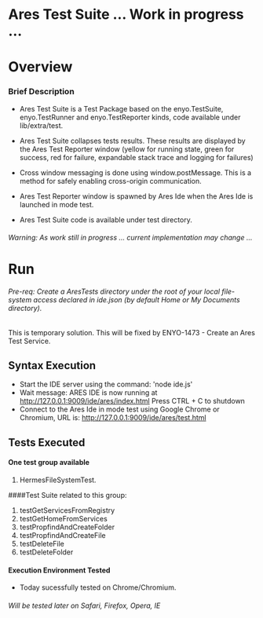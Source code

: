 # Ares Test Suite … Work in progress …

# Overview

### Brief Description

* Ares Test Suite is a Test Package based on the enyo.TestSuite, enyo.TestRunner and enyo.TestReporter kinds, code available under lib/extra/test.

* Ares Test Suite collapses tests results. These results are displayed by the Ares Test Reporter window (yellow for running state, green for success, red for failure, expandable stack trace and logging for failures)

* Cross window messaging is done using window.postMessage. This is a method for safely enabling cross-origin communication.

* Ares Test Reporter window is spawned by Ares Ide when the Ares Ide is launched in mode test.

* Ares Test Suite code is available under test directory.

###### Warning: As work still in progress … current implementation may change ...

# Run

###### Pre-req: Create a AresTests directory under the root of your local file-system access declared in ide.json (by default Home or My Documents directory).

This is  temporary solution. This will be fixed by ENYO-1473 - Create an Ares Test Service.

## Syntax Execution

* Start the IDE server using the command: 'node ide.js'
* Wait message:
ARES IDE is now running at <http://127.0.0.1:9009/ide/ares/index.html> Press CTRL + C to shutdown
* Connect to the Ares Ide in mode test using Google Chrome or Chromium, URL is:
<http://127.0.0.1:9009/ide/ares/test.html>

## Tests Executed

#### One test group available
1. HermesFileSystemTest.

####Test Suite related to this group:

1. testGetServicesFromRegistry
2. testGetHomeFromServices
3. testPropfindAndCreateFolder
4. testPropfindAndCreateFile
5. testDeleteFile
6. testDeleteFolder

#### Execution Environment Tested

* Today sucessfully tested on Chrome/Chromium.

###### Will be tested later on Safari, Firefox, Opera, IE


